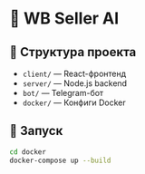 # 🚀 WB Seller AI

## 📁 Структура проекта
- `client/` — React-фронтенд
- `server/` — Node.js backend
- `bot/` — Telegram-бот
- `docker/` — Конфиги Docker

## 🚀 Запуск

```bash
cd docker
docker-compose up --build
